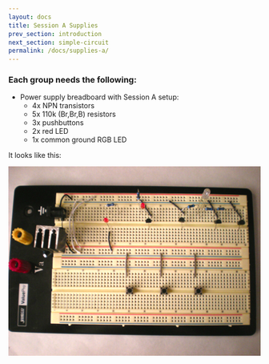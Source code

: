 ```yaml
---
layout: docs
title: Session A Supplies
prev_section: introduction
next_section: simple-circuit
permalink: /docs/supplies-a/
---
```

### Each group needs the following:

- Power supply breadboard with Session A setup:
    - 4x NPN transistors
    - 5x 110k (Br,Br,B) resistors
    - 3x pushbuttons
    - 2x red LED
    - 1x common ground RGB LED

It looks like this:

<img src="/img/breadboard-horiz.png" style="width: 650px"/>

